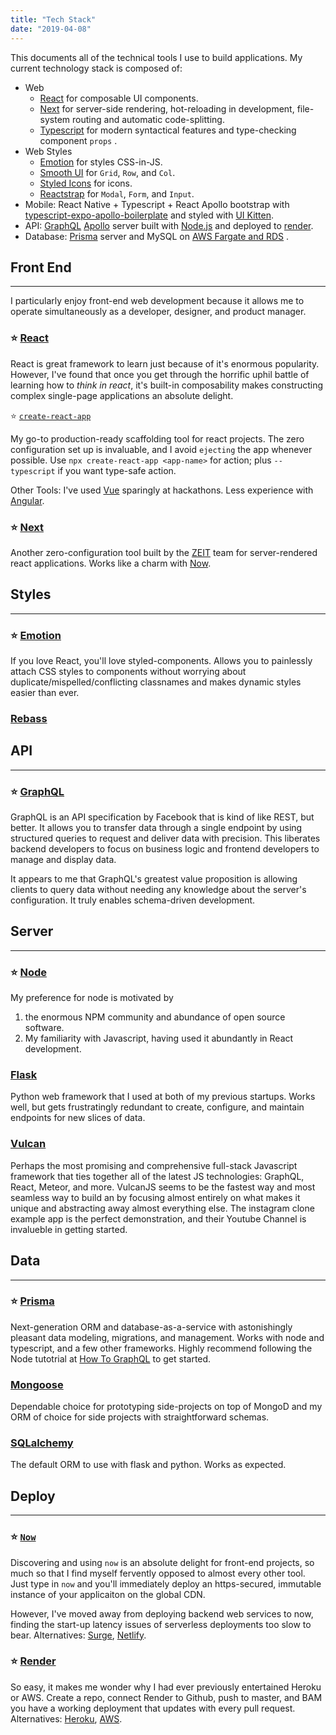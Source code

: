 ```yaml
---
title: "Tech Stack"
date: "2019-04-08"
---
```


This documents all of the technical tools I use to build applications. My current technology stack is composed of:

- Web
  - [React](https://reactjs.org) for composable UI components.
  - [Next](https://nextjs.org) for server-side rendering, hot-reloading in development, file-system routing and automatic code-splitting.
  - [Typescript](https://www.typescriptlang.org/) for modern syntactical features and type-checking component `props` .
- Web Styles
  - [Emotion](https://emotion.sh/) for styles CSS-in-JS.
  - [Smooth UI](https://smooth-ui.smooth-code.com/) for `Grid`, `Row`, and `Col`.
  - [Styled Icons](https://styled-icons.js.org/) for icons.
  - [Reactstrap](https://reactstrap.github.io/) for `Modal`, `Form`, and `Input`.
- Mobile: React Native + Typescript + React Apollo bootstrap with [typescript-expo-apollo-boilerplate](https://github.com/dai-shi/typescript-expo-apollo-boilerplate) and styled with [UI Kitten](https://github.com/akveo/react-native-ui-kitten).
- API: [GraphQL](https://graphql.org) [Apollo](https://www.apollographql.com) server built with [Node.js](https://nodejs.org) and deployed to [render](https://render.com).
- Database: [Prisma](https://prisma.io) server and MySQL on [AWS Fargate and RDS](https://www.prisma.io/tutorials/deploy-prisma-to-aws-fargate-ct14) .

## Front End

---

I particularly enjoy front-end web development because it allows me to
operate simultaneously as a developer, designer, and product manager.

### ⭐️ [React](https://reactjs.org)

React is great framework to learn just because of it's enormous
popularity. However, I've found that once you get through the horrific
uphil battle of learning how to <i>think in react</i>, it's built-in
composability makes constructing complex single-page applications an
absolute delight.

⭐️ [`create-react-app`](https://github.com/facebook/create-react-app)

My go-to production-ready scaffolding tool for react projects. The zero configuration set up is invaluable, and I avoid `ejecting` the app whenever possible.
Use `npx create-react-app <app-name>` for action; plus `--typescript` if you want type-safe action.

Other Tools: I've used [Vue](https://vuejs.org/) sparingly at hackathons.
Less experience with [Angular](https://angular.io/).

### ⭐️ [Next](https://nextjs.org)

Another zero-configuration tool built by the [ZEIT](https://zeit.co) team for server-rendered react applications. Works like a charm with [Now](https://zeit.co/now).

## Styles

---

### ⭐️ [Emotion](https://emotion.sh)

If you love React, you'll love styled-components. Allows you to painlessly attach CSS styles to components without worrying about duplicate/mispelled/conflicting classnames and makes dynamic styles easier than ever.

### [Rebass](https://rebassjs.org/)

## API

---

### ⭐️ [GraphQL](https://graphql.org)

GraphQL is an API specification by Facebook that is kind of like REST, but better. It allows you to transfer data through a single endpoint by using structured queries to request and deliver data with precision. This liberates backend developers to focus on business logic and frontend developers to manage and display data.

It appears to me that GraphQL's greatest value proposition is allowing clients to query data without needing any knowledge about the server's configuration. It truly enables schema-driven development.

## Server

---

### ⭐️ [Node](https://nodejs.org)

My preference for node is motivated by

1.  the enormous NPM community and abundance of open source software.
2.  My familiarity with Javascript, having used it abundantly in React development.

### [Flask](http://flask.pocoo.org/)

Python web framework that I used at both of my previous startups. Works well, but gets frustratingly redundant to create, configure, and maintain endpoints for new slices of data.

### [Vulcan](https://vulcanjs.org)

Perhaps the most promising and comprehensive full-stack Javascript framework that ties together all of the latest JS technologies: GraphQL, React, Meteor, and more. VulcanJS seems to be the fastest way and most seamless way to build an by focusing almost entirely on what makes it unique and abstracting away almost everything else. The instagram clone example app is the perfect demonstration, and their Youtube Channel is invalueble in getting started.

## Data

---

### ⭐️ [Prisma](https://prisma.io)

Next-generation ORM and database-as-a-service with astonishingly pleasant data modeling, migrations, and management. Works with node and typescript, and a few other frameworks. Highly recommend following the Node tutotrial at [How To GraphQL](https://howtographql.com) to get started.

### [Mongoose](https://mongoosejs.org)

Dependable choice for prototyping side-projects on top of MongoD and my ORM of choice for side projects with straightforward schemas.

### [SQLalchemy](https://www.sqlalchemy.org/)

The default ORM to use with flask and python. Works as expected.

## Deploy

---

### ⭐️ [`Now`](https://zeit.co/now)

Discovering and using `now` is an absolute delight for front-end projects, so much so that I find myself fervently opposed to almost every other tool. Just type in `now` and you'll immediately deploy an https-secured, immutable instance of your applicaiton on the global CDN.

However, I've moved away from deploying backend web services to now, finding the start-up latency issues of serverless deployments too slow to bear.
Alternatives: [Surge](https://surge.sh/), [Netlify](https://www.netlify.com/).

### ⭐️ [Render](https://render.com)

So easy, it makes me wonder why I had ever previously entertained Heroku or AWS. Create a repo, connect Render to Github, push to master, and BAM you have a working deployment that updates with every pull request. Alternatives: [Heroku](https://dashboard.heroku.com/), [AWS](https://aws.amazon.com/).
